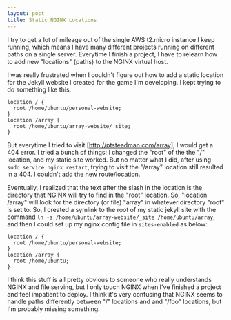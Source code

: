 ```yaml
---
layout: post
title: Static NGINX Locations
---
```

I try to get a lot of mileage out of the single AWS t2.micro instance I keep running, 
which means I have many different projects running on different paths on a single server.  Everytime I finish a project, I have to relearn how to add new "locations" (paths) to the NGINX virtual host.

I was really frustrated when I couldn't figure out how to add a static location for the Jekyll
website I created for the game I'm developing.  I kept trying to do something like this:

    location / {
      root /home/ubuntu/personal-website;
    }
    location /array {
      root /home/ubuntu/array-website/_site;
    }

But everytime I tried to visit [http://ptsteadman.com/array], I would get a 404 error.
I tried a bunch of things: I changed the "root" of the the "/" location, and my static site
worked.  But no matter what I did, after using `sudo service nginx restart`,
trying to visit the "/array" location still resulted in a 404.  I couldn't add the new route/location.

Eventually, I realized that the text after the slash in the location is the directory that 
NGINX will try to find in the "root" location.  So, "location /array" will look for the directory (or file)
"array" in whatever directory "root" is set to.  So, I created a symlink to the root of my
static jekyll site with the command `ln -s /home/ubuntu/array-website/_site /home/ubuntu/array`, and 
then I could set up my nginx config file in `sites-enabled` as below:

    location / {
      root /home/ubuntu/personal-website;
    }
    location /array {
      root /home/ubuntu;
    }

I think this stuff is all pretty obvious to someone who really understands NGINX and file serving,
but I only touch NGINX when I've finished a project and feel impatient to deploy.  I think it's very confusing
that NGINX seems to handle paths differently between "/" locations and and "/foo" locations, 
but I'm probably missing something.


